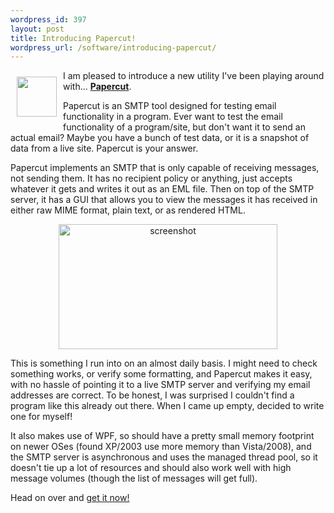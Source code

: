 ```yaml
--- 
wordpress_id: 397
layout: post
title: Introducing Papercut!
wordpress_url: /software/introducing-papercut/
---
```

<p><img width="64" height="64" alt="" style="float: left; padding: 10px" src="http://invalidlogic-blog.s3.amazonaws.com/papercut_64x64.png" /></p>
<p>I am pleased to introduce a new utility I've been playing around with... <b><a href="http://papercut.codeplex.com/">Papercut</a></b>.</p>
<p>Papercut is an SMTP tool designed for testing email functionality in a program.  Ever want to test the email functionality of a program/site, but don't want it to send an actual email?  Maybe you have a bunch of test data, or it is a snapshot of data from a live site.  Papercut is your answer.</p>
<p>Papercut implements an SMTP that is only capable of receiving messages, not sending them.  It has no recipient policy or anything, just accepts whatever it gets and writes it out as an EML file.  Then on top of the SMTP server, it has a GUI that allows you to view the messages it has received in either raw MIME format, plain text, or as rendered HTML.</p>
<p align="center"><img width="350" height="200" alt="screenshot" src="http://invalidlogic-blog.s3.amazonaws.com/screenshot1s.jpg" /></p>
<p>This is something I run into on an almost daily basis.  I might need to check something works, or verify some formatting, and Papercut makes it easy, with no hassle of pointing it to a live SMTP server and verifying my email addresses are correct.  To be honest, I was surprised I couldn't find a program like this already out there.  When I came up empty, decided to write one for myself!</p>
<p>It also makes use of WPF, so should have a pretty small memory footprint on newer OSes (found XP/2003 use more memory than Vista/2008), and the SMTP server is asynchronous and uses the managed thread pool, so it doesn't tie up a lot of resources and should also work well with high message volumes (though the list of messages will get full).</p>
<p>Head on over and <a href="http://papercut.codeplex.com/">get it now!</a></p>
         

